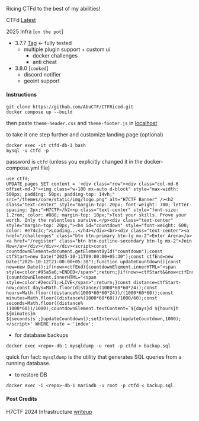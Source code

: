 Ricing CTFd to the best of my abilities!

CTFd [Latest](https://github.com/CTFd/CTFd/releases/latest)

2025 Infra [`on the pot`]
- 3.7.7 [Tag](https://github.com/AbuCTF/CTFRiced/releases/tag/3.7.7) <- fully tested
  - multiple plugin support + custom ui
    - docker challenges
    - anti cheat
- 3.8.0 [`cooked`]
  - discord notifier
  - geoint support


#### **Instructions**

```
git clone https://github.com/AbuCTF/CTFRiced.git
docker compose up --build
```
then paste `theme-header.css` and `theme-footer.js` in [localhost](https//localhost:8000/admin/config)

to take it one step further and customize landing page (optional)
```
docker exec -it ctfd-db-1 bash
mysql -u ctfd -p
```
password is `ctfd` (unless you explicitly changed it in the docker-compose.yml file)
```mysql
use ctfd;
UPDATE pages SET content = '<div class="row"><div class="col-md-6 offset-md-3"><img class="w-100 mx-auto d-block" style="max-width: 500px; padding: 50px; padding-top: 14vh;" src="/themes/core/static/img/logo.png" alt="H7CTF Banner" /><h2 class="text-center" style="margin-top: 20px; font-weight: 700; letter-spacing: 2px;">H7CTF</h2><p class="text-center" style="font-size: 1.2rem; color: #888; margin-top: 10px;">Test your skills. Prove your worth. Only the relentless survive.</p><div class="text-center" style="margin-top: 20px;"><h4 id="countdown" style="font-weight: 600; color: #e74c3c;">Loading...</h4></div><br><div class="text-center"><a href="/challenges" class="btn btn-primary btn-lg mx-2">Enter Arena</a><a href="/register" class="btn btn-outline-secondary btn-lg mx-2">Join Now</a></div></div></div><script>const countdownElement=document.getElementById("countdown");const ctfStart=new Date("2025-10-11T09:00:00+05:30");const ctfEnd=new Date("2025-10-12T21:00:00+05:30");function updateCountdown(){const now=new Date();if(now>=ctfEnd){countdownElement.innerHTML="<span style=color:#95a5a6;>ENDED</span>";return;}if(now>=ctfStart&&now<ctfEnd){countdownElement.innerHTML="<span style=color:#2ecc71;>LIVE</span>";return;}const distance=ctfStart-now;const days=Math.floor(distance/(1000*60*60*24));const hours=Math.floor((distance%(1000*60*60*24))/(1000*60*60));const minutes=Math.floor((distance%(1000*60*60))/1000/60);const seconds=Math.floor((distance%(1000*60))/1000);countdownElement.textContent=`${days}d ${hours}h ${minutes}m ${seconds}s`;}updateCountdown();setInterval(updateCountdown,1000);</script>' WHERE route = 'index';
```
- for database backups
```
docker exec <repo>-db-1 mysqldump -u root -p ctfd > backup.sql
```
quick fun fact: `mysqldump`
 is the utility that generates SQL queries from a running database.

- to restore DB
```
docker exec -i <repo>-db-1 mariadb -u root -p ctfd < backup.sql
```

#### Post Credits
H7CTF 2024 Infrastructure [writeup](https://abu.h7tex.com/docs/docs/dev/h7ctfinfra/)
